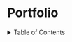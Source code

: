 # Portfolio

<div id="top"></div>

<!-- TABLE OF CONTENTS -->
<details>
  <summary>Table of Contents</summary>
  <ol>
    <li>
      <a href="./projects/OCHATS">oChats</a>
      <ul>
        <li><a href="#about-the-project">About The Project</a></li>
        <li><a href="#screenshots">Screenshots</a></li>
        <li><a href="#built-with">Built With</a></li>
        <li><a href="#quick-links">Quick Links</a></li>
      </ul>
    </li>
    <li>
      <a href="./projects/UBUNTU-SOCIAL-MEDIA">Ubuntu Social Media</a>
      <ul>
        <li><a href="#about-the-project">About The Project</a></li>
        <li><a href="#screenshots">Screenshots</a></li>
        <li><a href="#built-with">Built With</a></li>
        <li><a href="#credentials">Credentials</a></li>
      </ul>
    </li>
    <li>
      <a href="./projects/KNEXUP">Knexup</a>
      <ul>
        <li><a href="#about-the-project">About The Project</a></li>
        <li><a href="#screenshots">Screenshots</a></li>
        <li><a href="#built-with">Built With</a></li>
        <li><a href="#credentials">Credentials</a></li>
      </ul>
    </li>
    <li>
      <a href="./projects/LAUNDRY-KING.md">Laundry King</a>
      <ul>
        <li><a href="#laundryking-about-the-project">About The Project</a></li>
        <li><a href="#laundryking-screenshots">Screenshots</a></li>
        <li><a href="#laundryking-built-with">Built With</a></li>
        <li><a href="#laundryking-credentials">Credentials</a></li>
      </ul>
    </li>
    <li>
      <a href="./projects/HYLA-WALLET.md">HYLA Wallet</a>
      <ul>
        <li><a href="#hylawallet-about-the-project">About The Project</a></li>
        <li><a href="#hylawallet-screenshots">Screenshots</a></li>
        <li><a href="#hylawallet-built-with">Built With</a></li>
        <li><a href="#hylawallet-credentials">Credentials</a></li>
      </ul>
    </li>
    <li>
      <a href="./projects/IPAY.md">iPay</a>
      <ul>
        <li><a href="#ipay-about-the-project">About The Project</a></li>
        <li><a href="#ipay-screenshots">Screenshots</a></li>
        <li><a href="#ipay-built-with">Built With</a></li>
        <li><a href="#ipay-credentials">Credentials</a></li>
      </ul>
    </li>
  </ol>
</details>
